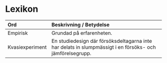 # Lexikon

|Ord  |Beskrivning / Betydelse|
|:--|:--|
|Empirisk|Grundad på erfarenheten.|
|Kvasiexperiment|En studiedesign där försöksdeltagarna inte har delats in slumpmässigt i en försöks- och jämförelsegrupp.|
